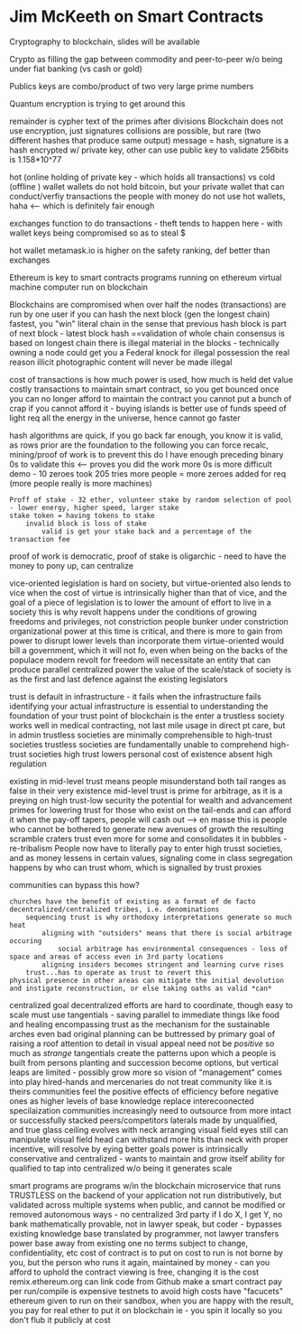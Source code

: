 # Jim McKeeth on Smart Contracts

Cryptography to blockchain, slides will be available

Crypto as filling the gap between commodity and peer-to-peer w/o being under fiat banking (vs cash or gold)

Publics keys are combo/product of two very large prime numbers

Quantum encryption is trying to get around this

remainder is cypher text of the primes after divisions
Blockchain does not use encryption, just signatures
collisions are possible, but rare (two different hashes that produce same output)
message = hash, signature is a hash encrypted w/ private key, other can use public key to validate
256bits is 1.158*10^77

hot (online holding of private key - which holds all transactions) vs cold (offline ) wallet
wallets do not hold bitcoin, but your private wallet that can conduct/verfiy transactions
    the people with money do not use hot wallets, haha <-- which is definitely fair enough

exchanges function to do transactions - theft tends to happen here - with wallet keys being compromised so as to steal $

hot wallet metamask.io is higher on the safety ranking, def better than exchanges

Ethereum is key to smart contracts
    programs running on ethereum virtual machine
        computer run on blockchain

Blockchains are compromised when over half the nodes (transactions) are run by one user
    if you can hash the next block (gen the longest chain) fastest, you "win"
        literal chain in the sense that previous hash block is part of next block - latest block hash ==validation of whole chain
consensus is based on longest chain
there is illegal material in the blocks - technically owning a node could get you a Federal knock for illegal possession
    the real reason illicit photographic content will never be made illegal

cost of transactions is how much power is used, how much is held det value
costly transactions to maintain smart contract, so you get bounced once you can no longer afford to maintain the contract
you cannot put a bunch of crap if you cannot afford it - buying islands is better use of funds
speed of light req all the energy in the universe, hence cannot go faster


hash algorithms are quick, if you go back far enough, you know it is valid, as rows prior are the foundation to the following
you can force recalc,
    mining/proof of work is to prevent this
        do I have enough preceding binary 0s to validate this   <-- proves you did the work
            more 0s is more difficult
                demo - 10 zeroes took 205 tries
                    more people = more zeroes added for req (more people really is more machines)

    Proff of stake - 32 ether, volunteer stake by random selection of pool - lower energy, higher speed, larger stake
    stake token = having tokens to stake
        invalid block is loss of stake
            valid is get your stake back and a percentage of the transaction fee
proof of work is democratic, proof of stake is oligarchic - need to have the money to pony up, can centralize

vice-oriented legislation is hard on society, but virtue-oriented also lends to vice when the cost of virtue is intrinsically higher than that of vice, and the goal of a piece of legislation is to lower the amount of effort to live in a society
    this is why revolt happens under the conditions of growing freedoms and privileges, not constriction
        people bunker under constriction
            organizational power at this time is critical, and there is more to gain from power to disrupt lower levels than incorporate them
        virtue-oriented would bill a government, which it will not fo, even when being on the backs of the populace
    modern revolt for freedom will necessitate an entity that can produce parallel centralized power
the value of the scale/stack of society is as the first and last defence against the existing legislators

trust is default in infrastructure - it fails when the infrastructure fails
    identifying your actual infrastructure is essential to understanding the foundation of your trust
        point of blockchain is the enter a trustless society
            works well in medical contracting, not last mile usage in direct pt care, but in admin
        trustless societies are minimally comprehensible to high-trust societies
    trustless societies are fundamentally unable to comprehend high-trust societies
high trust lowers personal cost of existence absent high regulation

existing in mid-level trust means people misunderstand both tail ranges as false in their very existence
    mid-level trust is prime for arbitrage, as it is a preying on high trust-low security
        the potential for wealth and advancement primes for lowering trust for those who exist on the tail-ends and can afford it
            when the pay-off tapers, people will cash out --> en masse this is people who cannot be bothered to generate new avenues of growth
        the resulting scramble craters trust even more for some and consolidates it in bubbles - re-tribalism
    People now have to literally pay to enter high trusst societies, and as money lessens in certain values, signaling come in
class segregation happens by who can trust whom, which is signalled by trust proxies

communities can bypass this how?

    churches have the benefit of existing as a format of de facto decentralized/centralized tribes, i.e. denominations
        sequencing trust is why orthodoxy interpretations generate so much heat
            aligning with "outsiders" means that there is social arbitrage occuring
                social arbitrage has environmental consequences - loss of space and areas of access even in 3rd party locations
            aligning insiders becomes stringent and learning curve rises
        trust...has to operate as trust to revert this
    physical presence in other areas can mitigate the initial devolution and instigate reconstruction, or else taking oaths as valid *can*

centralized goal decentralized efforts are hard to coordinate, though easy to scale
    must use tangentials - saving parallel to immediate things like food and healing
        encompassing trust as the mechanism for the sustainable arches
            even bad original planning can be buttressed by primary goal of raising a roof
        attention to detail in visual appeal need not be *positive* so much as *strange*
    tangentials create the patterns upon which a people is built from persons
planting and succession become options, but vertical leaps are limited - possibly grow more so
    vision of "management" comes into play
        hired-hands and mercenaries do not treat community like it is theirs
            communities feel the positive effects of efficiency before negative ones as higher levels of base knowledge replace interecoonected specilaization
        communities increasingly need to outsource from more intact or successfully stacked peers/competitors
    laterals made by unqualified, and true glass ceiling evolves with neck arranging visual field
        eyes still can manipulate visual field
            head can withstand more hits than neck
        with proper incentive, will resolve by eying better goals
    power is intrinsically conservative and centralized - wants to maintain and grow itself
ability for qualified to tap into centralized w/o being it generates scale



smart programs are programs w/in the blockchain
    microservice that runs TRUSTLESS on the backend of your application
        not run distributively, but validated across multiple systems when public, and cannot be modified or removed
            autonomous ways - no centralized 3rd party
                if I do X, I get Y, no bank
mathematically provable, not in lawyer speak, but coder - bypasses existing knowledge base
    translated by programmer, not lawyer
        transfers power base away from existing one
        no terms subject to change, confidentiality, etc
        cost of contract is to put on
        cost to run is not borne by you, but the person who runs it
            again, maintained by money - can you afford to uphold the contract
                viewing is free, changing it is the cost
remix.ethereum.org
    can link code from Github
            make a smart contract
    pay per run/compile is expensive
        testnets to avoid high costs
            have "facucets" ethereum given to run on their sandbox, when you are happy with the result, you pay for real ether to put it on blockchain
                ie - you spin it locally so you don't flub it publicly at cost
